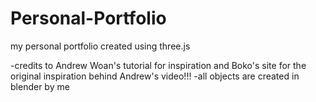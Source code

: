 # Personal-Portfolio
my personal portfolio created using three.js

-credits to Andrew Woan's tutorial for inspiration and Boko's site for the original inspiration behind Andrew's video!!!
-all objects are created in blender by me
